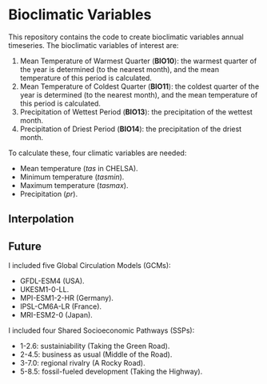 # Bioclimatic Variables

This repository contains the code to create bioclimatic variables annual timeseries.
The bioclimatic variables of interest are: 

  1. Mean Temperature of Warmest Quarter (**BIO10**): the warmest quarter of the year is determined (to the nearest month), and the mean temperature of this period is calculated.
  2. Mean Temperature of Coldest Quarter (**BIO11**): the coldest quarter of the year is determined (to the nearest month), and the mean temperature of this period is calculated.
  3. Precipitation of Wettest Period (**BIO13**): the precipitation of the wettest month.
  4. Precipitation of Driest Period (**BIO14**): the precipitation of the driest month.

To calculate these, four climatic variables are needed:

  - Mean temperature (_tas_ in CHELSA).
  - Minimum temperature (_tasmin_).
  - Maximum temperature (_tasmax_).
  - Precipitation (_pr_).

## Interpolation

## Future
I included five Global Circulation Models (GCMs):

  - GFDL-ESM4 (USA).
  - UKESM1-0-LL.
  - MPI-ESM1-2-HR (Germany).
  - IPSL-CM6A-LR (France).
  - MRI-ESM2-0 (Japan).

I included four Shared Socioeconomic Pathways (SSPs):

  - 1-2.6: sustainiability (Taking the Green Road).
  - 2-4.5: business as usual (Middle of the Road).
  - 3-7.0: regional rivalry (A Rocky Road).
  - 5-8.5: fossil-fueled development (Taking the Highway).